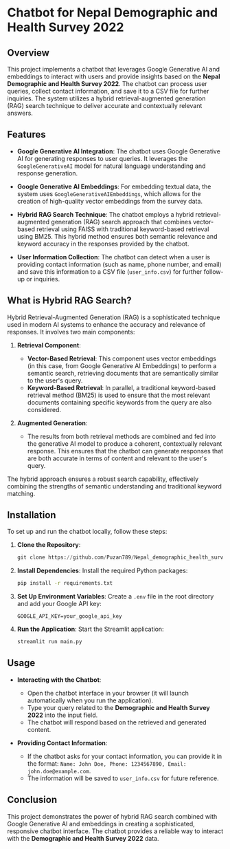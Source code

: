 

# Chatbot for Nepal Demographic and Health Survey 2022

## Overview

This project implements a chatbot that leverages Google Generative AI and embeddings to interact with users and provide insights based on the **Nepal Demographic and Health Survey 2022**. The chatbot can process user queries, collect contact information, and save it to a CSV file for further inquiries. The system utilizes a hybrid retrieval-augmented generation (RAG) search technique to deliver accurate and contextually relevant answers.

## Features

- **Google Generative AI Integration**: The chatbot uses Google Generative AI for generating responses to user queries. It leverages the `GoogleGenerativeAI` model for natural language understanding and response generation.
  
- **Google Generative AI Embeddings**: For embedding textual data, the system uses `GoogleGenerativeAIEmbeddings`, which allows for the creation of high-quality vector embeddings from the survey data.

- **Hybrid RAG Search Technique**: The chatbot employs a hybrid retrieval-augmented generation (RAG) search approach that combines vector-based retrieval using FAISS with traditional keyword-based retrieval using BM25. This hybrid method ensures both semantic relevance and keyword accuracy in the responses provided by the chatbot.

- **User Information Collection**: The chatbot can detect when a user is providing contact information (such as name, phone number, and email) and save this information to a CSV file (`user_info.csv`) for further follow-up or inquiries.

## What is Hybrid RAG Search?

Hybrid Retrieval-Augmented Generation (RAG) is a sophisticated technique used in modern AI systems to enhance the accuracy and relevance of responses. It involves two main components:

1. **Retrieval Component**: 
   - **Vector-Based Retrieval**: This component uses vector embeddings (in this case, from Google Generative AI Embeddings) to perform a semantic search, retrieving documents that are semantically similar to the user's query.
   - **Keyword-Based Retrieval**: In parallel, a traditional keyword-based retrieval method (BM25) is used to ensure that the most relevant documents containing specific keywords from the query are also considered.

2. **Augmented Generation**: 
   - The results from both retrieval methods are combined and fed into the generative AI model to produce a coherent, contextually relevant response. This ensures that the chatbot can generate responses that are both accurate in terms of content and relevant to the user's query.

The hybrid approach ensures a robust search capability, effectively combining the strengths of semantic understanding and traditional keyword matching.

## Installation

To set up and run the chatbot locally, follow these steps:

1. **Clone the Repository**:
   ```python
   git clone https://github.com/Puzan789/Nepal_demographic_health_survey_chatbot.git
   
   ```

2. **Install Dependencies**:
   Install the required Python packages:
   ```bash
   pip install -r requirements.txt
   ```

3. **Set Up Environment Variables**:
   Create a `.env` file in the root directory and add your Google API key:
   ```
   GOOGLE_API_KEY=your_google_api_key
   ```

4. **Run the Application**:
   Start the Streamlit application:
   ```bash
   streamlit run main.py
   ```

## Usage

- **Interacting with the Chatbot**: 
  - Open the chatbot interface in your browser (it will launch automatically when you run the application).
  - Type your query related to the **Demographic and Health Survey 2022** into the input field.
  - The chatbot will respond based on the retrieved and generated content.

- **Providing Contact Information**:
  - If the chatbot asks for your contact information, you can provide it in the format: `Name: John Doe, Phone: 1234567890, Email: john.doe@example.com`.
  - The information will be saved to `user_info.csv` for future reference.

## Conclusion

This project demonstrates the power of hybrid RAG search combined with Google Generative AI and embeddings in creating a sophisticated, responsive chatbot interface. The chatbot provides a reliable way to interact with the **Demographic and Health Survey 2022** data.

